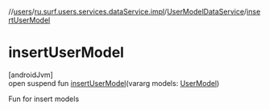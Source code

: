 //[users](../../../index.md)/[ru.surf.users.services.dataService.impl](../index.md)/[UserModelDataService](index.md)/[insertUserModel](insert-user-model.md)

# insertUserModel

[androidJvm]\
open suspend fun [insertUserModel](insert-user-model.md)(vararg models: [UserModel](../../ru.surf.users.data.models/-user-model/index.md))

Fun for insert models
